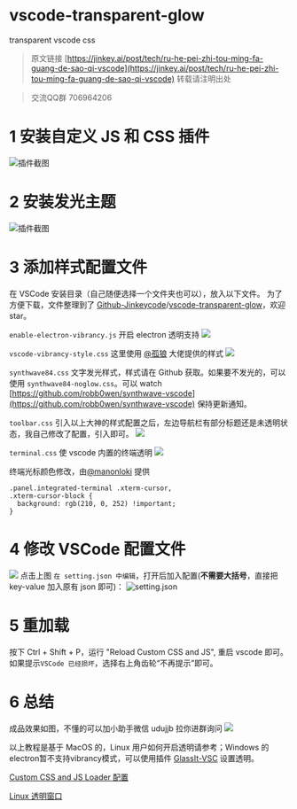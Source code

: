 # vscode-transparent-glow
transparent vscode css

> 原文链接 [https://jinkey.ai/post/tech/ru-he-pei-zhi-tou-ming-fa-guang-de-sao-qi-vscode](https://jinkey.ai/post/tech/ru-he-pei-zhi-tou-ming-fa-guang-de-sao-qi-vscode)
转载请注明出处

> 交流QQ群 706964206

# 1 安装自定义 JS 和 CSS 插件
![插件截图](https://upload-images.jianshu.io/upload_images/854231-b2e5e95d9c7571a2.png?imageMogr2/auto-orient/strip%7CimageView2/2/w/1240)

# 2 安装发光主题
![插件截图](https://upload-images.jianshu.io/upload_images/854231-01920da488773df2.png?imageMogr2/auto-orient/strip%7CimageView2/2/w/1240)


# 3 添加样式配置文件
在 VSCode 安装目录（自己随便选择一个文件夹也可以），放入以下文件。
为了方便下载，文件整理到了 [Github-Jinkeycode](https://github.com/Jinkeycode)/[vscode-transparent-glow](https://github.com/Jinkeycode/vscode-transparent-glow)，欢迎 star。


`enable-electron-vibrancy.js`
开启 electron 透明支持
![](https://upload-images.jianshu.io/upload_images/854231-bd77f033703fcede.png?imageMogr2/auto-orient/strip%7CimageView2/2/w/1240)

`vscode-vibrancy-style.css`
这里使用 [@孤狼](https://blog.evolify.cn/) 大佬提供的样式
![](https://upload-images.jianshu.io/upload_images/854231-fcefef968258caf0.png?imageMogr2/auto-orient/strip%7CimageView2/2/w/1240)

`synthwave84.css`
文字发光样式，样式请在 Github 获取。如果要不发光的，可以使用 `synthwave84-noglow.css`。可以 watch [https://github.com/robb0wen/synthwave-vscode](https://github.com/robb0wen/synthwave-vscode) 保持更新通知。

`toolbar.css`
引入以上大神的样式配置之后，左边导航栏有部分标题还是未透明状态，我自己修改了配置，引入即可。
![](https://upload-images.jianshu.io/upload_images/854231-448a8c07397595fd.png?imageMogr2/auto-orient/strip%7CimageView2/2/w/1240)

`terminal.css`
使 vscode 内置的终端透明
![](http://upload-images.jianshu.io/upload_images/854231-4e961151a1a22352?imageMogr2/auto-orient/strip%7CimageView2/2/w/1240)

终端光标颜色修改，由[@manonloki](www.manonloki.com) 提供
```
.panel.integrated-terminal .xterm-cursor,
.xterm-cursor-block {
  background: rgb(210, 0, 252) !important;
}
```

# 4 修改 VSCode 配置文件
![](https://upload-images.jianshu.io/upload_images/854231-fbd4da9e499e6c4b.png?imageMogr2/auto-orient/strip%7CimageView2/2/w/1240)
点击上图 `在 setting.json 中编辑`，打开后加入配置(**不需要大括号**，直接把 key-value 加入原有 json 即可)：
![setting.json](http://upload-images.jianshu.io/upload_images/854231-50272ef5974e1d00?imageMogr2/auto-orient/strip%7CimageView2/2/w/1240)

# 5 重加载
按下 Ctrl + Shift + P，运行 "Reload Custom CSS and JS", 重启 vscode 即可。如果提示`VSCode 已经损坏`，选择右上角齿轮“不再提示”即可。

# 6 总结
成品效果如图，不懂的可以加小助手微信 udujjb 拉你进群询问
![](https://upload-images.jianshu.io/upload_images/854231-203ae82f1544bf0f.png?imageMogr2/auto-orient/strip%7CimageView2/2/w/1240)

以上教程是基于 MacOS 的，Linux 用户如何开启透明请参考；Windows 的electron暂不支持vibrancy模式，可以使用插件 [GlassIt-VSC](https://marketplace.visualstudio.com/items?itemName=s-nlf-fh.glassit) 设置透明。

[Custom CSS and JS Loader 配置](https://github.com/be5invis/vscode-custom-css#getting-started)

[Linux 透明窗口](https://github.com/sergei-dyshel/vscode/blob/master/README.fork.md)


